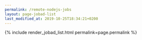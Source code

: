 ```yaml
---
permalink: /remote-nodejs-jobs
layout: page-jobad-list
last_modified_at: 2019-10-25T18:34:21+0200
---
```

{% include render_jobad_list.html permalink=page.permalink %}
